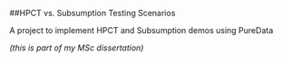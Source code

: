 ##HPCT vs. Subsumption Testing Scenarios

A project to implement HPCT and Subsumption demos using PureData 

_(this is part of my MSc dissertation)_

